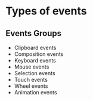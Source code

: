 # Types of events
## Events Groups
- Clipboard events
- Composition events
- Keyboard events
- Mouse events
- Selection events
- Touch events
- Wheel events
- Animation events